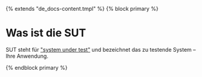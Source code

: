 {% extends "de_docs-content.tmpl" %}
{% block primary %}

Was ist die SUT
===============

SUT steht für ["system under test"](https://en.wikipedia.org/wiki/System_under_test) und bezeichnet das zu testende System – Ihre Anwendung.

{% endblock primary %}
